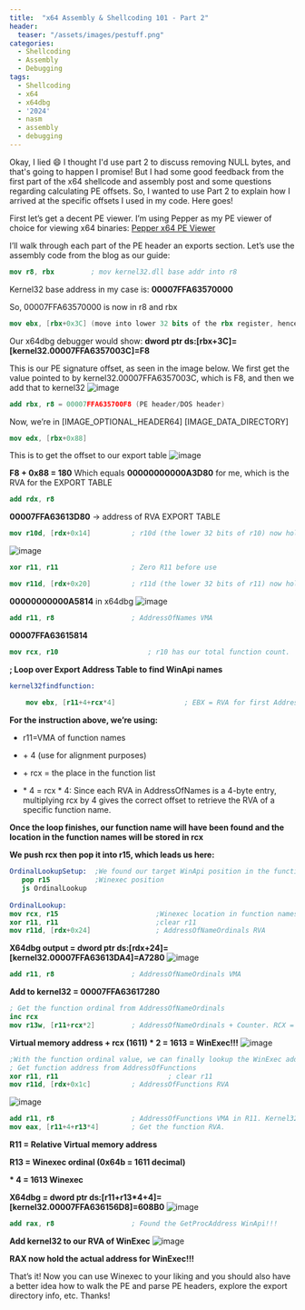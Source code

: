 ```yaml
---
title:  "x64 Assembly & Shellcoding 101 - Part 2"
header:
  teaser: "/assets/images/pestuff.png"
categories:
  - Shellcoding
  - Assembly
  - Debugging
tags:
  - Shellcoding
  - x64
  - x64dbg
  - '2024'
  - nasm
  - assembly
  - debugging
---
```


Okay, I lied 😄  I thought I'd use part 2 to discuss removing NULL bytes, and that's going to happen I promise!  But I had some good feedback from the first part of the x64 shellcode and assembly post and some questions regarding calculating PE offsets.  So, I wanted to use Part 2 to explain how I arrived at the specific offsets I used in my code.  Here goes!

First let’s get a decent PE viewer.  I’m using Pepper as my PE viewer of choice for viewing x64 binaries:
[Pepper x64 PE Viewer](https://github.com/jovibor/Pepper)

I’ll walk through each part of the PE header an exports section. Let’s use the assembly code from the blog as our guide:
```nasm
mov r8, rbx         ; mov kernel32.dll base addr into r8
```
Kernel32 base address in my case is: **00007FFA63570000**

So, 00007FFA63570000 is now in r8 and rbx
```nasm
mov ebx, [rbx+0x3C] (move into lower 32 bits of the rbx register, hence why we use ebx)
```
Our x64dbg debugger would show: **dword ptr ds:[rbx+3C]=[kernel32.00007FFA6357003C]=F8**

This is our PE signature offset, as seen in the image below.  We first get the value pointed to by kernel32.00007FFA6357003C, which is F8, and then we add that to kernel32
![image](https://github.com/user-attachments/assets/f93328c0-35b0-42a7-ab74-ec6beea7fd9c)
```nasm
add rbx, r8 = 00007FFA635700F8 (PE header/DOS header)
```
Now, we’re in [IMAGE_OPTIONAL_HEADER64]
[IMAGE_DATA_DIRECTORY]
```nasm
mov edx, [rbx+0x88]
```
This is to get the offset to our export table
![image](https://github.com/user-attachments/assets/d20101bb-943b-417c-8c67-8bf5bf53246d)

**F8 + 0x88 = 180**
Which equals **00000000000A3D80** for me, which is the RVA for the EXPORT TABLE
```nasm
add rdx, r8
```
**00007FFA63613D80** → address of RVA EXPORT TABLE
```nasm
mov r10d, [rdx+0x14]          ; r10d (the lower 32 bits of r10) now holds the function count.
```
![image](https://github.com/user-attachments/assets/4166c74d-0d1a-4320-bacb-d65e62bd69cd)
```nasm
xor r11, r11                  ; Zero R11 before use
```
```nasm
mov r11d, [rdx+0x20]          ; r11d (the lower 32 bits of r11) now holds the AddressOfNames RVA
```
**00000000000A5814** in x64dbg
![image](https://github.com/user-attachments/assets/14a48b31-c9e5-4cfb-bb61-37a91d853d74)
```nasm
add r11, r8                   ; AddressOfNames VMA
```
**00007FFA63615814**
```nasm
mov rcx, r10                      ; r10 has our total function count.  Set RCX loop counter
```
**; Loop over Export Address Table to find WinApi names**
```nasm
kernel32findfunction: 
               
    mov ebx, [r11+4+rcx*4]                 ; EBX = RVA for first AddressOfName
```

**For the instruction above, we’re using:**

+ r11=VMA of function names

+ \+ 4 (use for alignment purposes)

+ \+ rcx = the place in the function list
 
+ \* 4 =  rcx * 4: Since each RVA in AddressOfNames is a 4-byte entry, multiplying rcx by 4 gives the correct offset to retrieve the RVA of a specific function name. 

**Once the loop finishes, our function name will have been found and the location in the function names will be stored in rcx**

**We push rcx then pop it into r15, which leads us here:**

```nasm
OrdinalLookupSetup:  ;We found our target WinApi position in the functions lookup
   pop r15           ;Winexec position
   js OrdinalLookup
   
OrdinalLookup:   
mov rcx, r15                        ;Winexec location in function names
xor r11, r11                        ;clear r11
mov r11d, [rdx+0x24]                ; AddressOfNameOrdinals RVA
```

**X64dbg output = dword ptr ds:[rdx+24]=[kernel32.00007FFA63613DA4]=A7280**
![image](https://github.com/user-attachments/assets/311dbfd0-8fb2-40da-b194-568fe652d090)
```nasm
add r11, r8                   ; AddressOfNameOrdinals VMA
```
**Add to kernel32 = 00007FFA63617280**
```nasm
; Get the function ordinal from AddressOfNameOrdinals
inc rcx
mov r13w, [r11+rcx*2]         ; AddressOfNameOrdinals + Counter. RCX = counter
```
**Virtual memory address + rcx (1611) * 2 = 1613 = WinExec!!!**
![image](https://github.com/user-attachments/assets/9eee3870-aa33-4d91-aba8-eea77dca0f41)

```nasm
;With the function ordinal value, we can finally lookup the WinExec address from AddressOfFunctions.
; Get function address from AddressOfFunctions
xor r11, r11                           ; clear r11
mov r11d, [rdx+0x1c]          ; AddressOfFunctions RVA
```
![image](https://github.com/user-attachments/assets/a6941209-e28a-4a0d-b4ec-b159adfbbde7)
```nasm
add r11, r8                   ; AddressOfFunctions VMA in R11. Kernel32+RVA for addressoffunctions
mov eax, [r11+4+r13*4]        ; Get the function RVA.
```

**R11 = Relative Virtual memory address**

**R13 = Winexec ordinal (0x64b = 1611 decimal)**

**\* 4 = 1613 Winexec**

**X64dbg = dword ptr ds:[r11+r13*4+4]=[kernel32.00007FFA636156D8]=608B0**
![image](https://github.com/user-attachments/assets/73c50ad3-bd92-46cd-9208-b5f86dea6339)

```nasm
add rax, r8                   ; Found the GetProcAddress WinApi!!!
```

**Add kernel32 to our RVA of WinExec**
![image](https://github.com/user-attachments/assets/5bab1287-91bb-46f8-8bf0-809b6e9cb2ef)

**RAX now hold the actual address for WinExec!!!**

That’s it!  Now you can use Winexec to your liking and you should also have a better idea how to walk the PE and parse PE headers, explore the export directory info, etc.  Thanks!
